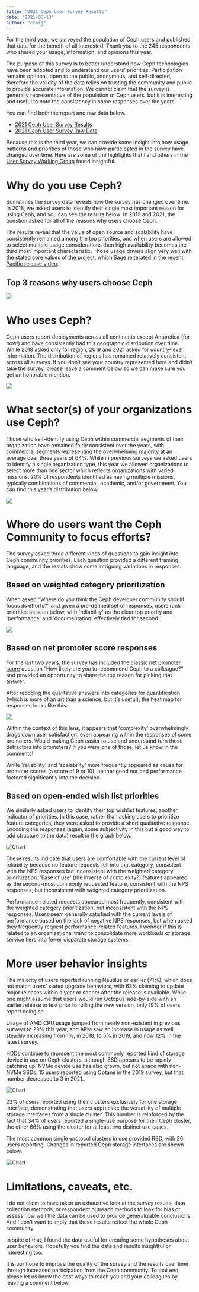 ```yaml
---
title: "2021 Ceph User Survey Results"
date: "2021-05-13"
author: "craig"
---
```


For the third year, we surveyed the population of Ceph users and published that data for the benefit of all interested. Thank you to the 245 respondents who shared your usage, information, and opinions this year. 

The purpose of this survey is to better understand how Ceph technologies have been adopted and to understand our users’ priorities. Participation remains optional, open to the public, anonymous, and self-directed, therefore the validity of the data relies on trusting the community and public to provide accurate information. We cannot claim that the survey is generally representative of the population of Ceph users, but it is interesting and useful to note the consistency in some responses over the years. 

You can find both the report and raw data below.

- [2021 Ceph User Survey Results](attachments/Ceph-User-Survey-2021.pdf) 
- [2021 Ceph User Survey Raw Data](attachments/Ceph-User-Survey-2021-raw-results.csv) 

Because this is the third year, we can provide some insight into how usage patterns and priorities of those who have participated in the survey have changed over time. Here are some of the highlights that I and others in the [User Survey Working Group](https://tracker.ceph.com/projects/ceph/wiki/User_Survey_Working_Group) found insightful.

# Why do you use Ceph?

Sometimes the survey data reveals how the survey has changed over time. In 2018, we asked users to identify their single most important reason for using Ceph, and you can see the results below. In 2019 and 2021, the question asked for all of the reasons why users choose Ceph. 

The results reveal that the value of open source and scalability have consistently remained among the top priorities, and when users are allowed to select multiple usage considerations then high availability becomes the third most important characteristic. Those usage drivers align very well with the stated core values of the project, which Sage reiterated in the recent [Pacific release video](https://ceph.io/releases/v16-2-0-pacific-released/). 

## Top 3 reasons why users choose Ceph

![](images/image.png)

# Who uses Ceph?

Ceph users report deployments across all continents except Antarctica (for now!) and have consistently had this geographic distribution over time. While 2018 asked only for region, 2019 and 2021 asked for country-level information. The distribution of regions has remained relatively consistent across all surveys. If you don’t see your country represented here and didn’t take the survey, please leave a comment below so we can make sure you get an honorable mention.

![](https://lh4.googleusercontent.com/56Aa8om7aHDd8Mec5B2cIfHv4xDQxcbeo4ABBPtHADvVjfo3feYogEDyJp3na0OPGuMUkKggqnKusvpNPimpNORC9UhLKlu63El-BpQd1K4NUfGurPYsmHIOV5ICEkkM_mlxxNPb)

# What sector(s) of your organizations use Ceph? 

Those who self-identify using Ceph within commercial segments of their organization have remained fairly consistent over the years, with commercial segments representing the overwhelming majority at an average over three years of 64%. While in previous surveys we asked users to identify a single organization type, this year we allowed organizations to select more than one sector which reflects organizations with varied missions. 20% of respondents identified as having multiple missions, typically combinations of commercial, academic, and/or government. You can find this year’s distribution below.

![](https://lh6.googleusercontent.com/gX7rJ8CEDLwLtGCFA8xfTtrsOD9rZPiMrv9MigqlhXHGFrEDzH21StVK0bDj3aa5SGq15AG0YdgM7L8dkxc_TVv9lk2WET-tzCssDimmY5-vGeahKv0sGmmMzXfvkkGzBXJQ--A8)

# Where do users want the Ceph Community to focus efforts? 

The survey asked three different kinds of questions to gain insight into Ceph community priorities. Each question provided a different framing language, and the results show some intriguing variations in responses. 

## Based on weighted category prioritization

When asked “Where do you think the Ceph developer community should focus its efforts?” and given a pre-defined set of responses, users rank priorities as seen below, with 'reliability' as the clear top priority and 'performance' and 'documentation' effectively tied for second. 

![](https://lh4.googleusercontent.com/VqH6n3k2FPoTgsqUDl2tOBZ8G0HAOJw-h0b6-qxMlxsX7ZmG_lfRddFkwPw6p9JxZ52T3U4joOpMreN2Q6Bg6nqaWFySvKPRJrPuvRiaVQS3igSlZeje1MTA81d3_BVvLlgp7Myl)

## Based on net promoter score responses

For the last two years, the survey has included the classic [net promoter score](https://en.wikipedia.org/wiki/Net_Promoter) question “How likely are you to recommend Ceph to a colleague?” and provided an opportunity to share the top reason for picking that answer. 

After recoding the qualitative answers into categories for quantification (which is more of an art than a science, but it’s useful), the heat map for responses looks like this. 

![](images/image-1.png)

Within the context of this lens, it appears that 'complexity' overwhelmingly drags down user satisfaction, even appearing within the responses of some promoters. Would making Ceph easier to use and understand turn those detractors into promoters? If you were one of those, let us know in the comments! 

While 'reliability' and 'scalability' more frequently appeared as cause for promoter scores (a score of 9 or 10), neither good nor bad performance factored significantly into the decision. 

## Based on open-ended wish list priorities 

We similarly asked users to identify their top wishlist features, another indicator of priorities. In this case, rather than asking users to prioritize feature categories, they were asked to provide a short qualitative response. Encoding the responses (again, some subjectivity in this but a good way to add structure to the data) result in the graph below. 

![](https://lh6.googleusercontent.com/DBmkus40JdaaKZxzKPAFTHoTcoQ2auRpJ0Cjo6Z_JbPdS9rHS8fyV2wu3gqumcPnCa1r2p9wdb_4nPAdP5JaWRvno0mWGup6lxUsuv3Lj8_FZF__TFnUuMQ0LHnYCx23O0YvQPTf "Chart")

These results indicate that users are comfortable with the current level of reliability because no feature requests fell into that category, consistent with the NPS responses but inconsistent with the weighted category prioritization. 'Ease of use' (the inverse of complexity?) features appeared as the second-most commonly requested feature, consistent with the NPS responses, but inconsistent with weighted category prioritization. 

Performance-related requests appeared most frequently, consistent with the weighted category prioritization, but inconsistent with the NPS responses. Users seem generally satisfied with the current levels of performance based on the lack of negative NPS responses, but when asked they frequently request performance-related features. I wonder if this is related to an organizational trend to consolidate more workloads or storage service tiers into fewer disparate storage systems. 

# More user behavior insights

The majority of users reported running Nautilus or earlier (71%), which does not match users’ stated upgrade behaviors, with 63% claiming to update major releases within a year or sooner after the release is available. While one might assume that users would run Octopus side-by-side with an earlier release to test prior to rolling the new version, only 19% of users report doing so. 

Usage of AMD CPU usage jumped from nearly non-existent in previous surveys to 29% this year, and ARM saw an increase in usage as well, steadily increasing from 1%, in 2018, to 5% in 2019, and now 12% in the latest survey. 

HDDs continue to represent the most commonly reported kind of storage device in use on Ceph clusters, although SSD appears to be rapidly catching up. NVMe device use has also grown, but not apace with non-NVMe SSDs. 15 users reported using Optane in the 2019 survey, but that number decreased to 3 in 2021. 

![](https://lh5.googleusercontent.com/TgBW-nOKE0kfvMIr6v7DepsBUbDIT7Qky-FoOxsLXDbDMU8Ugx8yO4WutUxGUC4K1yqIeY1wBtok_VZmeIwpNR3kAAnkZ6Qxn0LbQ1nTGuDbg_8q4Z2pDb-xlX0cBF8SUXGuqjqm "Chart")

23% of users reported using their clusters exclusively for one storage interface, demonstrating that users appreciate the versatility of multiple storage interfaces from a single cluster. This number is reinforced by the fact that 34% of users reported a single-use purpose for their Ceph cluster, the other 66% using the cluster for at least two distinct use cases. 

The most common single-protocol clusters in use provided RBD, with 26 users reporting. Changes in reported Ceph storage interfaces are shown below.

![](https://lh4.googleusercontent.com/8s25zzA6opaSyJ8NKt5IRO6iiYd_InB8OyyDWSufe8L7vavxbof_pbYcCFBRcDD9XoPT38C7DXQzFxnSXNlg3qsdbMuzlDFx35AWhnlSF73-bDoLNxr_hGFAjWy6CKDF5e4U_4hQ "Chart")

# Limitations, caveats, etc.

I do not claim to have taken an exhaustive look at the survey results, data collection methods, or respondent outreach methods to look for bias or assess how well the data can be used to provide generalizable conclusions. And I don’t want to imply that these results reflect the whole Ceph community. 

In spite of that, I found the data useful for creating some hypotheses about user behaviors. Hopefully you find the data and results insightful or interesting too. 

It is our hope to improve the quality of the survey and the results over time through increased participation from the Ceph community. To that end, please let us know the best ways to reach you and your colleagues by leaving a comment below.
